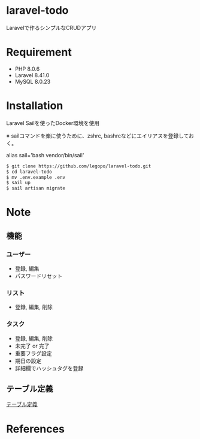 # laravel-todo

Laravelで作るシンプルなCRUDアプリ

# Requirement

-   PHP 8.0.6
-   Laravel 8.41.0
-   MySQL 8.0.23

# Installation

Laravel Sailを使ったDocker環境を使用

※ sailコマンドを楽に使うために、zshrc, bashrcなどにエイリアスを登録しておく。

alias sail='bash vendor/bin/sail'

```bash
$ git clone https://github.com/legopo/laravel-todo.git
$ cd laravel-todo
$ mv .env.example .env
$ sail up
$ sail artisan migrate
```

# Note
## 機能
### ユーザー
- 登録, 編集
- パスワードリセット
 ### リスト
- 登録, 編集, 削除
### タスク
- 登録, 編集, 削除
- 未完了 or 完了
- 重要フラグ設定
- 期日の設定
- 詳細欄でハッシュタグを登録

## テーブル定義

[テーブル定義](https://github.com/legopo/laravel-todo/issues/3)

# References
